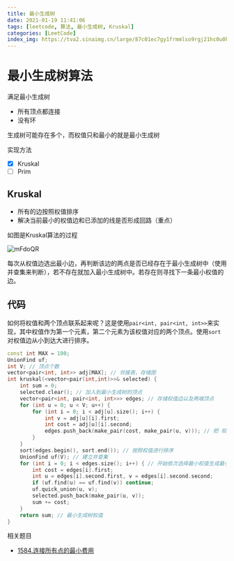 ```yaml
---
title: 最小生成树
date: 2021-01-19 11:41:06
tags: [leetcode, 算法, 最小生成树, Kruskal]
categories: [LeetCode]
index_img: https://tva2.sinaimg.cn/large/87c01ec7gy1frmmlso9rgj21hc0u0kjn.jpg
---
```


# 最小生成树算法

满足最小生成树

- 所有顶点都连接
- 没有环

生成树可能存在多个，而权值只和最小的就是最小生成树

实现方法

- [x] Kruskal
- [ ] Prim

## Kruskal

- 所有的边按照权值排序
- 解决当前最小的权值边和已添加的线是否形成回路（重点）

如图是Kruskal算法的过程

![mFdoQR](https://gitee.com/yoyhm/oss/raw/master/uPic/mFdoQR.png)

每次从权值边选出最小边，再判断该边的两点是否已经存在于最小生成树中（使用并查集来判断），若不存在就加入最小生成树中。若存在则寻找下一条最小权值的边。

## 代码

如何将权值和两个顶点联系起来呢？这是使用`pair<int, pair<int, int>>`来实现，其中权值作为第一个元素，第二个元素为该权值对应的两个顶点。使用`sort`对权值边从小到达大进行排序。

```C++
const int MAX = 100;
UnionFind uf;
int V; // 顶点个数
vector<pair<int, int>> adj[MAX]; // 邻接表，存储图
int kruskal(<vector<pair(int,int)>>& selected) {
	int sum = 0;
	selected.clear(); // 加入到最小生成树的顶点
	vector<pair<int, pair<int, int>>> edges; // 存储权值边以及两端顶点
	for (int u = 0; u < V; u++) {
		for (int i = 0; i < adj[u].size(); i++) {
			int v = adj[u][i].first;
			int cost = adj[u][i].second;
			edges.push_back(make_pair(cost, make_pair(u, v))); // 把 权值， 两个点 存储到 edges中
		}
	}
	sort(edges.begin(), sort.end()); // 按照权值进行排序
	UnionFind uf(V); // 建立并查集
	for (int i = 0; i < edges.size(); i++) { // 开始依次选择最小权值生成最小生成树
		int cost = edges[i].first;
		int u = edges[i].second.first, v = edges[i].second.second;
		if (uf.find(u) == uf.find(v)) continue;
		uf.quick_union(u, v);
		selected.push_back(make_pair(u, v));
		sum += cost;
	}
	return sum; // 最小生成树权值
}
```

相关题目

- [1584.连接所有点的最小费用](https://emhui.fun/2021/01/19/1584-%E8%BF%9E%E6%8E%A5%E6%89%80%E6%9C%89%E7%82%B9%E7%9A%84%E6%9C%80%E5%B0%8F%E8%B4%B9%E7%94%A8/)
